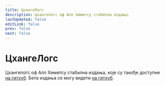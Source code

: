 ```yaml
---
title: ЦхангеЛогс
description: Цхангелогс оф Алл Химитсу стабилна издања.
lastUpdated: false
editLink: false
prev: false
next: false
---
```


# ЦхангеЛогс

Цхангелогс оф Алл Химитсу стабилна издања, које су такође доступне [на гитхуб](https://github.com/RepoDevil/Himitsu/releases). Бета издања се могу видети [на гитхуб](https://github.com/RepoDevil/TsubakiBuilder/releases).

<ChangelogsList />
